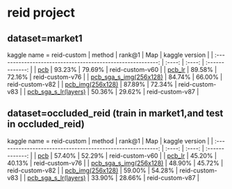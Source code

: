 
# reid project 

## dataset=market1
kaggle name = reid-custom
|                           method                            | rank@1 |  Map   | kaggle version  |
| :---------------------------------------------------------: | :----: | :----: | :-------------: |
|               [pcb](project_result/pcb.ipynb)               | 93.23% | 79.69% | reid-custom-v60 |
|         [pcb_lr](project_result/pcb_same_lr.ipynb)          | 89.58% | 72.16% | reid-custom-v76 |
| [pcb_sga_s_img(256x128)](project_result/pcb_same_lr.ipynb)  | 84.74% | 66.00% | reid-custom-v82 |
|  [pcb_img(256x128)](project_result/pcb_img(256x128).ipynb)  | 87.89% | 72.34% | reid-custom-v83 |
| [pcb_sga_s_lr(layers)](project_result/pcb_lr(layers).ipynb) | 50.36% | 29.62% | reid-custom-v87 |





##  dataset=occluded_reid (train in market1,and test in occluded_reid)
kaggle name = reid-custom
|                           method                            | rank@1 |  Map   | kaggle version  |
| :---------------------------------------------------------: | :----: | :----: | :-------------: |
|               [pcb](project_result/pcb.ipynb)               | 57.40% | 52.29% | reid-custom-v60 |
|         [pcb_lr](project_result/pcb_same_lr.ipynb)          | 45.20% | 40.13% | reid-custom-v76 |
| [pcb_sga_s_img(256x128)](project_result/pcb_same_lr.ipynb)  | 48.90% | 45.72% | reid-custom-v82 |
|  [pcb_img(256x128)](project_result/pcb_img(256x128).ipynb)  | 59.00% | 54.28% | reid-custom-v83 |
| [pcb_sga_s_lr(layers)](project_result/pcb_lr(layers).ipynb) | 33.90% | 28.66% | reid-custom-v87 |


